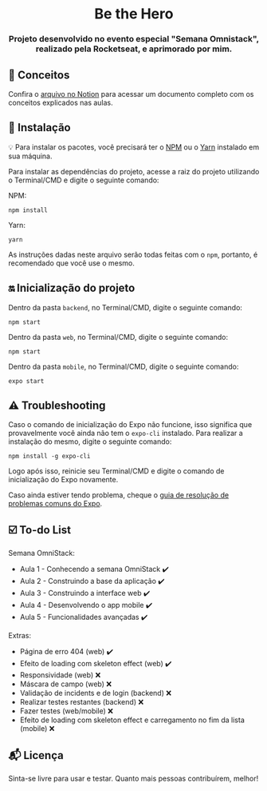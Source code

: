 
<h1 align="center">
  Be the Hero
</h1>

<h3 align="center">
  Projeto desenvolvido no evento especial "Semana Omnistack", realizado pela Rocketseat, e aprimorado por mim.
</h3> 

## :blue_book: Conceitos

Confira o [arquivo no Notion](https://www.notion.so/doougui/OmniStack-11-716137e791c449959c940103ecbc7fac) para acessar um documento completo com os conceitos explicados nas aulas.

## :rocket: Instalação

:bulb: Para instalar os pacotes, você precisará ter o [NPM](https://www.npmjs.com/) ou o [Yarn](https://yarnpkg.com/lang/en/) instalado em sua máquina.

Para instalar as dependências do projeto, acesse a raiz do projeto utilizando o Terminal/CMD e digite o seguinte comando:

NPM: 
```
npm install
``` 

Yarn: 
```
yarn
```

As instruções dadas neste arquivo serão todas feitas com o `npm`, portanto, é recomendado que você use o mesmo.

## :on: Inicialização do projeto 

Dentro da pasta `backend`, no Terminal/CMD, digite o seguinte comando:

```
npm start
```

Dentro da pasta `web`, no Terminal/CMD, digite o seguinte comando:

```
npm start
```

Dentro da pasta `mobile`, no Terminal/CMD, digite o seguinte comando:

```
expo start
```

## :warning: Troubleshooting

Caso o comando de inicialização do Expo não funcione, isso significa que provavelmente você ainda não tem o `expo-cli` instalado. Para realizar a instalação do mesmo, digite o seguinte comando:

```
npm install -g expo-cli
```

Logo após isso, reinicie seu Terminal/CMD e digite o comando de inicialização do Expo novamente.

Caso ainda estiver tendo problema, cheque o [guia de resolução de problemas comuns do Expo](https://github.com/Rocketseat/expo-common-issues).

## :ballot_box_with_check: To-do List

Semana OmniStack:
  - Aula 1 - Conhecendo a semana OmniStack :heavy_check_mark:
  - Aula 2 - Construindo a base da aplicação :heavy_check_mark:
  - Aula 3 - Construindo a interface web :heavy_check_mark:
  - Aula 4 - Desenvolvendo o app mobile :heavy_check_mark:
  - Aula 5 - Funcionalidades avançadas :heavy_check_mark:

Extras:
  - Página de erro 404 (web) :heavy_check_mark:
  - Efeito de loading com skeleton effect (web) :heavy_check_mark:
  - Responsividade (web) :x:
  - Máscara de campo (web) :x:
  - Validação de incidents e de login (backend) :x:
  - Realizar testes restantes (backend) :x:
  - Fazer testes (web/mobile) :x:
  - Efeito de loading com skeleton effect e carregamento no fim da lista (mobile) :x:

## :mailbox_with_mail: Licença

Sinta-se livre para usar e testar. Quanto mais pessoas contribuírem, melhor!

